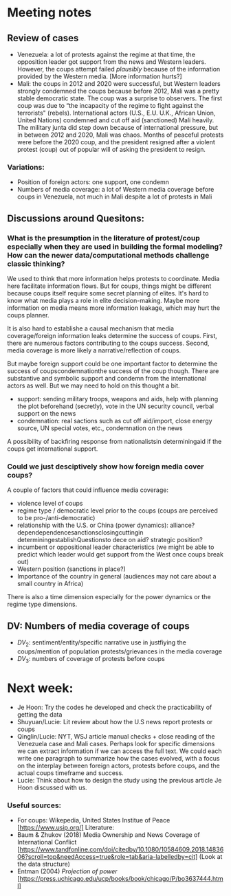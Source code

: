 # Meeting notes

## Review of cases
- Venezuela: a lot of protests against the regime at that time, the opposition leader got support from the news and Western leaders. However, the coups attempt failed *plausibly* because of the information provided by the Western media. [More information hurts?]
- Mali: the coups in 2012 and 2020 were successful, but Western leaders strongly condemned the coups because before 2012, Mali was a pretty stable democratic state. The coup was a surprise to observers. The first coup was due to “the incapacity of the regime to fight against the terrorists" (rebels).
International actors (U.S., E.U. U.K., African Union, United Nations) condemned and cut off aid (sanctioned) Mali heavily. The military junta did step down because of international pressure, but in between 2012 and 2020, Mali was chaos. Months of peaceful protests were before the 2020 coup, and the president resigned after a violent protest (coup) out of popular will of asking the president to resign.

### Variations:
- Position of foreign actors: one support, one condemn
- Numbers of media coverage: a lot of Western media coverage before coups in Venezuela, not much in Mali despite a lot of protests in Mali

## Discussions around Quesitons:
### What is the presumption in the literature of protest/coup especially when they are used in building the formal modeling? How can the newer data/computational methods challenge classic thinking?

We used to think that more information helps protests to coordinate. Media here facilitate information flows. But for coups, things might be different because coups itself require some secret planning of elites. It's hard to know
what media plays a role in elite decision-making. Maybe more information on media means more information leakage, which may hurt the coups planner.

It is also hard to establishe a causal mechanism that media coverage/foreign information leaks determine the success of coups. First, there are numerous factors contributing to the coups success. Second, media coverage is more likely a narrative/reflection of coups.

But maybe foreign support could be one important factor to determine the success of coupscondemnationthe success of the coup though. There are substantive and symbolic support and condemn from the international actors as well. But we may need to hold on this thought a bit. 
- support: sending military troops, weapons and aids, help with planning the plot beforehand (secretly), vote in the UN security council, verbal support on the news
- condemnation: real sactions such as cut off aid/import, close energy source, UN special votes, etc., condemnation on the news

A possibility of backfiring response from nationalistsin determiningaid if the coups get international support.

### Could we just desciptively show how foreign media cover coups?

A couple of factors that could influence media coverage:
- violence level of coups
- regime type / democratic level prior to the coups (coups are perceived to be pro-/anti-democratic)
- relationship with the U.S. or China (power dynamics): alliance? dependependencesanctionsclosingcuttingin determiningestablishQuestionsto dece on aid? strategic position?
- incumbent or oppositional leader characteristics (we might be able to predict which leader would get support from the West once coups break out)
- Western position (sanctions in place?)
- Importance of the country in general (audiences may not care about a small country in Africa)

There is also a time dimension especially for the power dynamics or the regime type dimensions.

## DV: Numbers of media coverage of coups
- $DV_2$: sentiment/entity/specific narrative use in justfiying the coups/mention of population protests/grievances in the media coverage
- $DV_3$: numbers of coverage of protests before coups


# Next week:
- Je Hoon: Try the codes he developed and check the practicability of getting the data
- Shuyuan/Lucie: Lit review about how the U.S news report protests or coups
- Qinglin/Lucie: NYT, WSJ article manual checks + close reading of the Venezuela case and Mali cases. Perhaps look for specific dimensions we can extract information if we can access the full text. We could each write one paragraph to summarize how the cases evolved, with a focus on the interplay between foreign actors, protests before coups, and the actual coups timeframe and success.
- Lucie: Think about how to design the study using the previous article Je Hoon discussed with us.

### Useful sources:
- For coups: Wikepedia, United States Institue of Peace [https://www.usip.org/]
Literature: 
- Baum & Zhukov (2018) Media Ownership and News Coverage of International Conflict [https://www.tandfonline.com/doi/citedby/10.1080/10584609.2018.1483606?scroll=top&needAccess=true&role=tab&aria-labelledby=cit] (Look at the data structure)
- Entman (2004)  *Projection of power* [https://press.uchicago.edu/ucp/books/book/chicago/P/bo3637444.html]
